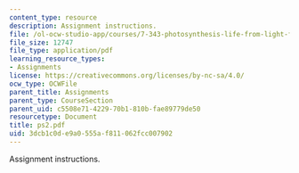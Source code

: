 ```yaml
---
content_type: resource
description: Assignment instructions.
file: /ol-ocw-studio-app/courses/7-343-photosynthesis-life-from-light-fall-2006/3dcb1c0de9a0555af811062fcc007902_ps2.pdf
file_size: 12747
file_type: application/pdf
learning_resource_types:
- Assignments
license: https://creativecommons.org/licenses/by-nc-sa/4.0/
ocw_type: OCWFile
parent_title: Assignments
parent_type: CourseSection
parent_uid: c5508e71-4229-70b1-810b-fae89779de50
resourcetype: Document
title: ps2.pdf
uid: 3dcb1c0d-e9a0-555a-f811-062fcc007902
---
```

Assignment instructions.